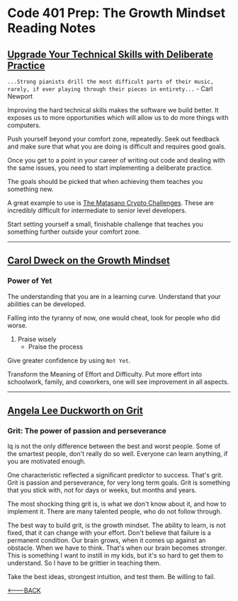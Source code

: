 # Code 401 Prep: The Growth Mindset Reading Notes

## [Upgrade Your Technical Skills with Deliberate Practice](https://web.archive.org/web/20160616225417/http://www.happybearsoftware.com/upgrade-your-technical-skills-with-deliberate-practice)

`...Strong pianists drill the most difficult parts of their music, rarely, if ever playing through their pieces in entirety...` - Carl Newport

Improving the hard technical skills makes the software we build better. It exposes us to more opportunities which will allow us to do more things with computers.

Push yourself beyond your comfort zone, repeatedly. Seek out feedback and make sure that what you are doing is difficult and requires good goals.

Once you get to a point in your career of writing out code and dealing with the same issues, you need to start implementing a deliberate practice.

The goals should be picked that when achieving them teaches you something new.

A great example to use is [The Matasano Crypto Challenges](https://web.archive.org/web/20160620111206/http://cryptopals.com/). These are incredibly difficult for intermediate to senior level developers.

Start setting yourself a small, finishable challenge that teaches you something further outside your comfort zone.

-------

## [Carol Dweck on the Growth Mindset](https://www.ted.com/talks/carol_dweck_the_power_of_believing_that_you_can_improve?language=en)

### Power of Yet

The understanding that you are in a learning curve. Understand that your abilities can be developed.

Falling into the tyranny of now, one would cheat, look for people who did worse.

1. Praise wisely
   - Praise the process

Give greater confidence by using `Not Yet`.

Transform the Meaning of Effort and Difficulty. Put more effort into schoolwork, family, and coworkers, one will see improvement in all aspects.

-------

## [Angela Lee Duckworth on Grit](https://www.ted.com/talks/angela_lee_duckworth_grit_the_power_of_passion_and_perseverance)

### Grit: The power of passion and perseverance

Iq is not the only difference between the best and worst people. Some of the smartest people, don't really do so well. Everyone can learn anything, if you are motivated enough.

One characteristic reflected a significant predictor to success. That's grit. Grit is passion and perseverance, for very long term goals. Grit is something that you stick with, not for days or weeks, but months and years.

The most shocking thing grit is, is what we don't know about it, and how to implement it. There are many talented people, who do not follow through.

The best way to build grit, is the growth mindset. The ability to learn, is not fixed, that it can change with your effort. Don't believe that failure is a permanent condition. Our brain grows, when it comes up against an obstacle. When we have to think. That's when our brain becomes stronger. This is something I want to instill in my kids, but it's so hard to get them to understand. So I have to be grittier in teaching them.

Take the best ideas, strongest intuition, and test them. Be willing to fail.

[<---BACK](README.md)
